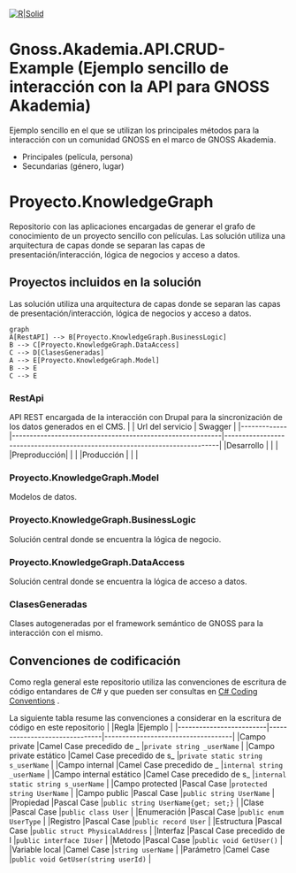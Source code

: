 [![R|Solid](https://media.licdn.com/dms/image/C4D0BAQHbbBx1kBvYAQ/company-logo_200_200/0/1612348174260?e=2147483647&v=beta&t=EH3rqdMG6Osst24SqsFofIofYWwkxwYhodqF6AVCe-U)](https://www.gnoss.com/)

# Gnoss.Akademia.API.CRUD-Example (Ejemplo sencillo de interacción con la API para GNOSS Akademia)

Ejemplo sencillo en el que se utilizan los principales métodos para la interacción con un comunidad GNOSS en el marco de GNOSS Akademia.

- Principales (película, persona)
- Secundarias (género, lugar)



# Proyecto.KnowledgeGraph

Repositorio con las aplicaciones encargadas de generar el grafo de conocimiento de un proyecto sencillo con películas. Las solución utiliza una arquitectura de capas donde se separan las capas de presentación/interacción, lógica de negocios y acceso a datos. 

## Proyectos incluidos en la solución

Las solución utiliza una arquitectura de capas donde se separan las capas de presentación/interacción, lógica de negocios y acceso a datos. 

```mermaid
graph
A[RestAPI] --> B[Proyecto.KnowledgeGraph.BusinessLogic]
B --> C[Proyecto.KnowledgeGraph.DataAccess]
C --> D[ClasesGeneradas]
A --> E[Proyecto.KnowledgeGraph.Model]
B --> E
C --> E
```

### RestApi
API REST encargada de la interacción con Drupal para la sincronización de los datos  generados en el CMS. 
|             | Url del servicio                                          | Swagger                                                                    |
|-------------|-----------------------------------------------------------|----------------------------------------------------------------------------|
|Desarrollo   |                                                           |                                                                            |
|Preproducción|                                                           |                                                                            |
|Producción   |                                                           |                                                                            |
### Proyecto.KnowledgeGraph.Model
Modelos de datos.
### Proyecto.KnowledgeGraph.BusinessLogic
Solución central donde se encuentra la lógica de negocio.
### Proyecto.KnowledgeGraph.DataAccess
Solución central donde se encuentra la lógica de acceso a datos.
### ClasesGeneradas
Clases autogeneradas por el framework semántico de GNOSS para la interacción con el mismo.

## Convenciones de codificación
Como regla general este repositorio utiliza las convenciones de escritura de código entandares de C# y que pueden ser consultas en [C# Coding Conventions](https://learn.microsoft.com/en-us/dotnet/csharp/fundamentals/coding-style/coding-conventions) . 

La siguiente tabla resume las convenciones a considerar en la escritura de código en este repositorio
|                         |Regla                          |Ejemplo                             |
|-------------------------|-------------------------------|------------------------------------|
|Campo private            |Camel Case precedido de _     |`private string _userName`           |
|Campo private estático   |Camel Case precedido de s_   |`private static string s_userName`   |
|Campo internal           |Camel Case precedido de _    |`internal string _userName`          |
|Campo internal estático  |Camel Case precedido de s_    |`internal static string s_userName`  |
|Campo protected          |Pascal Case                   |`protected string UserName`          |
|Campo public             |Pascal Case                   |`public string UserName`             |            
|Propiedad                |Pascal Case                   |`public string UserName{get; set;}`  |
|Clase                    |Pascal Case                   |`public class User`                  |
|Enumeración              |Pascal Case                   |`public enum UserType`               |
|Registro                 |Pascal Case                   |`public record User`                 |
|Estructura               |Pascal Case                   |`public struct PhysicalAddress`      |
|Interfaz                 |Pascal Case precedido de I    |`public interface IUser`             |
|Metodo                   |Pascal Case                   |`public void GetUser()`              |
|Variable local           |Camel Case                    |`string userName`                    |
|Parámetro                |Camel Case                    |`public void GetUser(string userId)` |
